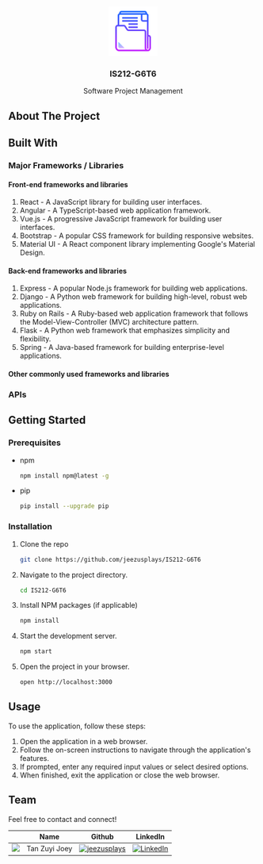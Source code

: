 <!-- PROJECT LOGO -->
<br />
<div align="center">
  <a href="https://github.com/jeezusplays/IS212-G6T6">
    <img src="logo/logo.png" alt="Logo" width="100" height="100">
  </a>

<h3 align="center">IS212-G6T6</h3>

  <p align="center">
    Software Project Management
  </p>
</div>


## About The Project


## Built With
### Major Frameworks / Libraries 

#### Front-end frameworks and libraries
1. React - A JavaScript library for building user interfaces.
2. Angular - A TypeScript-based web application framework.
3. Vue.js - A progressive JavaScript framework for building user interfaces.
4. Bootstrap - A popular CSS framework for building responsive websites.
5. Material UI - A React component library implementing Google's Material Design.

#### Back-end frameworks and libraries
1. Express - A popular Node.js framework for building web applications.
2. Django - A Python web framework for building high-level, robust web applications.
3. Ruby on Rails - A Ruby-based web application framework that follows the Model-View-Controller (MVC) architecture pattern.
4. Flask - A Python web framework that emphasizes simplicity and flexibility.
5. Spring - A Java-based framework for building enterprise-level applications.

#### Other commonly used frameworks and libraries


### APIs 


## Getting Started
### Prerequisites
* npm
  ```sh
  npm install npm@latest -g
  ```
* pip
  ```sh
  pip install --upgrade pip
  ```

### Installation
1. Clone the repo
   ```sh
   git clone https://github.com/jeezusplays/IS212-G6T6
    ```
2. Navigate to the project directory.
    ```sh
    cd IS212-G6T6
    ```
3. Install NPM packages (if applicable)
   ```sh
   npm install
   ```
3. Start the development server.
    ```sh
    npm start
    ```
4. Open the project in your browser.
    ```sh
    open http://localhost:3000
    ```

## Usage
To use the application, follow these steps:
1. Open the application in a web browser.
2. Follow the on-screen instructions to navigate through the application's features.
3. If prompted, enter any required input values or select desired options.
4. When finished, exit the application or close the web browser.

## Team
Feel free to contact and connect!

|| Name | Github | LinkedIn |
|-----------| ----------- | ----------- | ----------- |
|<img src="https://avatars.githubusercontent.com/u/68149788?v=4" width="100"></img>|Tan Zuyi Joey|[![jeezusplays](https://img.shields.io/badge/GitHub-181717.svg?style=for-the-badge&logo=GitHub&logoColor=white)](https://github.com/jeezusplays)|[![LinkedIn](https://img.shields.io/badge/LinkedIn-0A66C2.svg?style=for-the-badge&logo=LinkedIn&logoColor=white)](https://linkedin.com/in/joey-tan-zuyi)|

